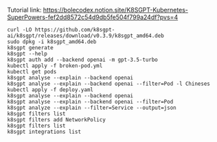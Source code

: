 Tutorial link:
https://bolecodex.notion.site/K8SGPT-Kubernetes-SuperPowers-fef2dd8572c54d9db5fe504f799a24df?pvs=4

```
curl -LO https://github.com/k8sgpt-ai/k8sgpt/releases/download/v0.3.9/k8sgpt_amd64.deb
sudo dpkg -i k8sgpt_amd64.deb
k8sgpt generate
k8sgpt --help
k8sgpt auth add --backend openai -m gpt-3.5-turbo
kubectl apply -f broken-pod.yml
kubectl get pods
k8sgpt analyse --explain --backend openai
k8sgpt analyse --explain --backend openai --filter=Pod -l Chineses
kubectl apply -f deploy.yaml 
k8sgpt analyse --explain --backend openai
k8sgpt analyse --explain --backend openai --filter=Pod
k8sgpt analyze --explain --filter=Service --output=json
k8sgpt filters list
k8sgpt filters add NetworkPolicy
k8sgpt filters list
k8sgpt integrations list
```
